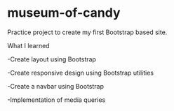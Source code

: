 # museum-of-candy

Practice project to create my first Bootstrap based site. 

What I learned

-Create layout using Bootstrap

-Create responsive design using Bootstrap utilities

-Create a navbar using Bootstrap

-Implementation of media queries
